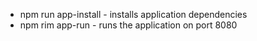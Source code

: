 - npm run app-install - installs application dependencies
- npm rim app-run - runs the application on port 8080
